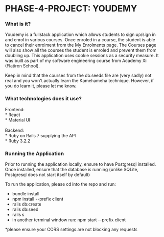 # PHASE-4-PROJECT: YOUDEMY

<h3> What is it? </h3>
Youdemy is a fullstack application which allows students to sign up/sign in and enrol in various courses. 
Once enroled in a course, the student is able to cancel their enrolment from the My Enrolments page. The Courses page will also show all the courses the student is enroled and prevent them from doubling up. 
This application uses cookie sessions as a security measure. 
It was built as part of my software engineering course from Academy Xi (Flatiron School). 

Keep in mind that the courses from the db:seeds file are (very sadly) not real and you won't actually learn the Kamehameha technique. However, if you do learn it, please let me know.  

<h3> What technologies does it use? </h3>
Frontend: </br>
* React </br>
* Material UI
</br> 
</br>
Backend: </br>
* Ruby on Rails 7 supplying the API </br>
* Ruby 3.2.2

<h3> Running the Application</h3>
Prior to running the application locally, ensure to have Postgresql installed. 
Once installed, ensure that the database is running (unlike SQLite, Postgresql does not start itself by default)

To run the application, please cd into the repo and run:
- bundle install
- npm install --prefix client
- rails db:create
- rails db:seed
- rails s
- in another terminal window run: npm start --prefix client

*please ensure your CORS settings are not blocking any requests
